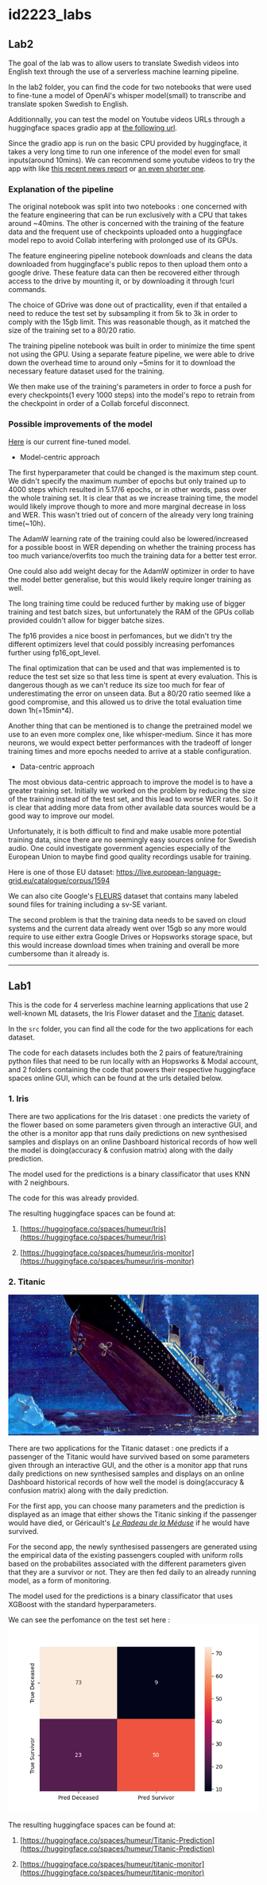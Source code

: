 # id2223_labs

## Lab2

The goal of the lab was to allow users to translate Swedish videos into English
text through the use of a serverless machine learning pipeline.

In the lab2 folder, you can find the code for two notebooks that were used to fine-tune a model of OpenAI's whisper model(small) to transcribe and translate
spoken Swedish to English.

Additionnally, you can test the model on Youtube videos URLs through a huggingface 
spaces gradio app at [the following url](https://huggingface.co/spaces/humeur/Swedish-Whisper-from-Youtube).

Since the gradio app is run on the basic CPU provided by huggingface, it takes
a very long time to run one inference of the model even for small inputs(around
10mins). We can recommend some youtube videos to try the app with like [this
recent news report](https://www.youtube.com/watch?v=34QNxHTOsQU) or [an even shorter one](https://www.youtube.com/watch?v=AzlipxrzMe4).

### Explanation of the pipeline

The original notebook was split into two notebooks : one concerned with the
feature engineering that can be run exclusively with a CPU that takes around
~40mins. The other is concerned with the training of the feature data and the
frequent use of checkpoints uploaded onto a huggingface model repo to avoid
Collab interfering with prolonged use of its GPUs.

The feature engineering pipeline notebook downloads and cleans the data
downloaded from huggingface's public repos to then upload them onto a google
drive. These feature data can then be recovered either through access to the
drive by mounting it, or by downloading it through !curl commands.

The choice of GDrive was done out of practicallity, even if that entailed a need
to reduce the test set by subsampling it from 5k to 3k in order to comply with the 15gb limit.
This was reasonable though, as it matched the size of the training set to a 80/20 ratio.

The training pipeline notebook was built in order to minimize the time spent not
using the GPU. Using a separate feature pipeline, we were able to drive down the
overhead time to around only ~5mins for it to download the necessary feature dataset
used for the training.

We then make use of the training's parameters in order to force a push for every
checkpoints(1 every 1000 steps) into the model's repo to retrain from the
checkpoint in order of a Collab forceful disconnect.

### Possible improvements of the model

[Here](https://huggingface.co/humeur/lab2_id2223) is our current fine-tuned model.

* Model-centric approach

The first hyperparameter that could be changed is the maximum step count. We
didn't specify the maximum number of epochs but only trained up to 4000 steps
which resulted in 5.17/6 epochs, or in other words, pass over the whole training
set. It is clear that as we increase training time, the model would likely
improve though to more and more marginal decrease in loss and WER. This wasn't
tried out of concern of the already very long training time(~10h).

The AdamW learning rate of the training could also be lowered/increased for a possible boost in
WER depending on whether the training process has too much variance/overfits too
much the training data for a better test error.

One could also add weight decay for the AdamW optimizer in order to have the
model better generalise, but this would likely require longer training as well.

The long training time could be reduced further by making use of bigger training
and test batch sizes, but unfortunately the RAM of the GPUs collab provided
couldn't allow for bigger batche sizes.

The fp16 provides a nice boost in perfomances, but we didn't try the different
optimizers level that could possibly increasing perfomances further using
fp16_opt_level.

The final optimization that can be used and that was implemented is to reduce the test set size so that less time is spent at every evaluation. This is dangerous though as we can't reduce its size too much for fear of underestimating the error on unseen data. But a 80/20 ratio seemed like a good compromise, and this allowed us to drive the total evaluation time down 1h(=15min*4).

Another thing that can be mentioned is to change the pretrained model we use to
an even more complex one, like whisper-medium. Since it has more neurons, we
would expect better performances with the tradeoff of longer training times and
more epochs needed to arrive at a stable configuration.

* Data-centric approach

The most obvious data-centric approach to improve the model is to have a greater
training set. Initially we worked on the problem by reducing the size of the
training instead of the test set, and this lead to worse WER rates. So it is
clear that adding more data from other available data sources would be a good
way to improve our model.

Unfortunately, it is both difficult to find and make usable more potential
training data, since there are no seemingly easy sources online for Swedish
audio. One could investigate government agencies especially of the European
Union to maybe find good quality recordings usable for training.

Here is one of those EU dataset: https://live.european-language-grid.eu/catalogue/corpus/1594 

We can also cite Google's [FLEURS](https://huggingface.co/datasets/google/fleurs/viewer/sv_se/train) dataset that contains many labeled sound files
for training including a sv-SE variant.

The second problem is that the training data needs to be saved on cloud systems
and the current data already went over 15gb so any more would require to use
either extra Google Drives or Hopsworks storage space, but this would increase
download times when training and overall be more cumbersome than it already is.

---
## Lab1

This is the code for 4 serverless machine learning applications that use
2 well-known ML datasets, the Iris Flower dataset and the [Titanic](https://www.kaggle.com/competitions/titanic/data) dataset.

In the `src` folder, you can find all the code for the two applications for each
dataset.

The code for each datasets includes both the 2 pairs of feature/training python
files that need to be run locally with an Hopsworks & Modal account, and
2 folders containing the code that powers their respective huggingface spaces
online GUI, which can be found at the urls detailed below.


### 1. Iris

There are two applications for the Iris dataset : one predicts the variety of
the flower based on some parameters given through an interactive GUI, and the
other is a monitor app that runs daily predictions on new synthesised samples
and displays on an online Dashboard historical records of how well the model is
doing(accuracy & confusion matrix) along with the daily prediction.

The model used for the predictions is a binary classificator that uses KNN with
2 neighbours.

The code for this was already provided.

The resulting huggingface spaces can be found at:

1. [https://huggingface.co/spaces/humeur/Iris](https://huggingface.co/spaces/humeur/Iris)

2. [https://huggingface.co/spaces/humeur/iris-monitor](https://huggingface.co/spaces/humeur/iris-monitor)

### 2. Titanic

![Titanic sinking](https://raw.githubusercontent.com/backgroundhumeur/id2223_labs/main/src/titanic/assets/titanic_0.jpg)

There are two applications for the Titanic dataset : one predicts if a passenger of
the Titanic would have survived based on some parameters given through an
interactive GUI, and the other is a monitor app that runs daily predictions on new
synthesised samples and displays on an online Dashboard historical records of how well the model is doing(accuracy & confusion matrix) along with the daily prediction.

For the first app, you can choose many parameters and the prediction is
displayed as an image that either shows the Titanic sinking if the passenger
would have died, or Géricault's [*Le Radeau de la Méduse*](https://en.wikipedia.org/wiki/The_Raft_of_the_Medusa) if he would have survived.

For the second app, the newly synthesised passengers are generated using the
empirical data of the existing passengers coupled with uniform rolls based on
the probabilites associated with the different parameters given that they are
a survivor or not. They are then fed daily to an already running model, as
a form of monitoring.

The model used for the predictions is a binary classificator that uses XGBoost with
the standard hyperparameters.

We can see the perfomance on the test set here : 
![XGBoost confusion matrix](https://raw.githubusercontent.com/backgroundhumeur/id2223_labs/main/src/titanic/titanic_model/confusion_matrix.png)

The resulting huggingface spaces can be found at:

1. [https://huggingface.co/spaces/humeur/Titanic-Prediction](https://huggingface.co/spaces/humeur/Titanic-Prediction)

2. [https://huggingface.co/spaces/humeur/titanic-monitor](https://huggingface.co/spaces/humeur/titanic-monitor)
